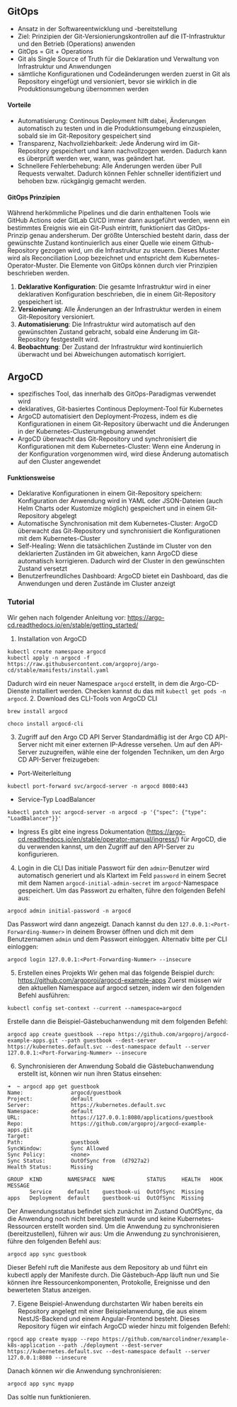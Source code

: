 ## GitOps
- Ansatz in der Softwareentwicklung und -bereitstellung
- Ziel: Prinzipien der Git-Versionierungskontrollen auf die IT-Infrastruktur und den Betrieb (Operations) anwenden
- GitOps = Git + Operations
- Git als Single Source of Truth für die Deklaration und Verwaltung von Infrastruktur und Anwendungen
- sämtliche Konfigurationen und Codeänderungen werden zuerst in Git als Repository eingefügt und versioniert, bevor sie wirklich in die Produktionsumgebung übernommen werden
#### Vorteile
- Automatisierung: Continous Deployment hilft dabei, Änderungen automatisch zu testen und in die Produktionsumgebung einzuspielen, sobald sie im Git-Repository gespeichert sind
- Transparenz, Nachvollziehbarkeit: Jede Änderung wird im Git-Repository gespeichert und kann nachvollzogen werden. Dadurch kann es überprüft werden wer, wann, was geändert hat.
- Schnellere Fehlerbehebung: Alle Änderungen werden über Pull Requests verwaltet. Dadurch können Fehler schneller identifiziert und behoben bzw. rückgängig gemacht werden.

#### GitOps Prinzipien
Während herkömmliche Pipelines und die darin enthaltenen Tools wie GitHub Actions oder GitLab CI/CD immer dann ausgeführt werden, wenn ein bestimmtes Ereignis wie ein Git-Push eintritt, funktioniert das GitOps-Prinzip genau andersherum. 
Der größte Unterschied besteht darin, dass der gewünschte Zustand kontinuierlich aus einer Quelle wie einem Github-Repository gezogen wird, um die Infrastruktur zu steuern. Dieses Muster wird als Reconciliation Loop bezeichnet und entspricht dem Kubernetes-Operator-Muster.
Die Elemente von GitOps können durch vier Prinzipien beschrieben werden.
1. **Deklarative Konfiguration**: Die gesamte Infrastruktur wird in einer deklarativen Konfiguration beschrieben, die in einem Git-Repository gespeichert ist.
2. **Versionierung**: Alle Änderungen an der Infrastruktur werden in einem Git-Repository versioniert.
3. **Automatisierung**: Die Infrastruktur wird automatisch auf den gewünschten Zustand gebracht, sobald eine Änderung im Git-Repository festgestellt wird.
4. **Beobachtung**: Der Zustand der Infrastruktur wird kontinuierlich überwacht und bei Abweichungen automatisch korrigiert.

## ArgoCD
- spezifisches Tool, das innerhalb des GitOps-Paradigmas verwendet wird
- deklaratives, Git-basiertes Continous Deployment-Tool für Kubernetes
- ArgoCD automatisiert den Deployment-Prozess, indem es die Konfigurationen in einem Git-Repository überwacht und die Änderungen in der Kubernetes-Clusterumgebung anwendet
- ArgoCD überwacht das Git-Repository und synchronisiert die Konfigurationen mit dem Kubernetes-Cluster: Wenn eine Änderung in der Konfiguration vorgenommen wird, wird diese Änderung automatisch auf den Cluster angewendet

#### Funktionsweise
- Deklarative Konfigurationen in einem Git-Repository speichern: Konfiguration der Anwendung wird in YAML oder JSON-Dateien (auch Helm Charts oder Kustomize möglich) gespeichert und in einem Git-Repository abgelegt
- Automatische Synchronisation mit dem Kubernetes-Cluster: ArgoCD überwacht das Git-Repository und synchronisiert die Konfigurationen mit dem Kubernetes-Cluster
- Self-Healing: Wenn die tatsächlichen Zustände im Cluster von den deklarierten Zuständen im Git abweichen, kann ArgoCD diese automatisch korrigieren. Dadurch wird der Cluster in den gewünschten Zustand versetzt
- Benutzerfreundliches Dashboard: ArgoCD bietet ein Dashboard, das die Anwendungen und deren Zustände im Cluster anzeigt

### Tutorial
Wir gehen nach folgender Anleitung vor:
https://argo-cd.readthedocs.io/en/stable/getting_started/
1. Installation von ArgoCD
```
kubectl create namespace argocd
kubectl apply -n argocd -f https://raw.githubusercontent.com/argoproj/argo-cd/stable/manifests/install.yaml
```
Dadurch wird ein neuer Namespace `argocd` erstellt, in dem die Argo-CD-Dienste installiert werden. Checken kannst du das mit `kubectl get pods -n argocd`.
2. Download des CLI-Tools von ArgoCD CLI
```
brew install argocd
```
```
choco install argocd-cli
```

3. Zugriff auf den Argo CD API Server
Standardmäßig ist der Argo CD API-Server nicht mit einer externen IP-Adresse versehen. Um auf den API-Server zuzugreifen, wähle eine der folgenden Techniken, um den Argo CD API-Server freizugeben:
- Port-Weiterleitung
```
kubectl port-forward svc/argocd-server -n argocd 8080:443
```
- Service-Typ LoadBalancer
```
kubectl patch svc argocd-server -n argocd -p '{"spec": {"type": "LoadBalancer"}}'
```
- Ingress
Es gibt eine ingress Dokumentation (https://argo-cd.readthedocs.io/en/stable/operator-manual/ingress/) für ArgoCD, die du verwenden kannst, um den Zugriff auf den API-Server zu konfigurieren.

4. Login in die CLI
Das initiale Passwort für den `admin`-Benutzer wird automatisch generiert und als Klartext im Feld `password` in einem Secret mit dem Namen `argocd-initial-admin-secret` im `argocd`-Namespace gespeichert. Um das Passwort zu erhalten, führe den folgenden Befehl aus:
```
argocd admin initial-password -n argocd
```
Das Passwort wird dann angezeigt.
Danach kannst du den `127.0.0.1:<Port-Forwarding-Nummer>` in deinem Browser öffnen und dich mit dem Benutzernamen `admin` und dem Passwort einloggen.
Alternativ bitte per CLI einloggen:
```
argocd login 127.0.0.1:<Port-Forwarding-Nummer> --insecure
```


5. Erstellen eines Projekts
Wir gehen mal das folgende Beispiel durch: https://github.com/argoproj/argocd-example-apps
Zuerst müssen wir den aktuellen Namespace auf argocd setzen, indem wir den folgenden Befehl ausführen:
```
kubectl config set-context --current --namespace=argocd
```
Erstelle dann die Beispiel-Gästebuchanwendung mit dem folgenden Befehl:
``` 
argocd app create guestbook --repo https://github.com/argoproj/argocd-example-apps.git --path guestbook --dest-server https://kubernetes.default.svc --dest-namespace default --server 127.0.0.1:<Port-Forwaring-Nummer> --insecure
```

6. Synchronisieren der Anwendung
Sobald die Gästebuchanwendung erstellt ist, können wir nun ihren Status einsehen:
```
➜  ~ argocd app get guestbook
Name:               argocd/guestbook
Project:            default
Server:             https://kubernetes.default.svc
Namespace:          default
URL:                https://127.0.0.1:8080/applications/guestbook
Repo:               https://github.com/argoproj/argocd-example-apps.git
Target:
Path:               guestbook
SyncWindow:         Sync Allowed
Sync Policy:        <none>
Sync Status:        OutOfSync from  (d7927a2)
Health Status:      Missing

GROUP  KIND        NAMESPACE  NAME          STATUS     HEALTH   HOOK  MESSAGE
       Service     default    guestbook-ui  OutOfSync  Missing
apps   Deployment  default    guestbook-ui  OutOfSync  Missing
```
Der Anwendungsstatus befindet sich zunächst im Zustand OutOfSync, da die Anwendung noch nicht bereitgestellt wurde und keine Kubernetes-Ressourcen erstellt worden sind. Um die Anwendung zu synchronisieren (bereitzustellen), führen wir aus:
Um die Anwendung zu synchronisieren, führe den folgenden Befehl aus:
```
argocd app sync guestbook
```
Dieser Befehl ruft die Manifeste aus dem Repository ab und führt ein kubectl apply der Manifeste durch. Die Gästebuch-App läuft nun und Sie können ihre Ressourcenkomponenten, Protokolle, Ereignisse und den bewerteten Status anzeigen.

7. Eigene Beispiel-Anwendung durchstarten
Wir haben bereits ein Repository angelegt mit einer Beispielanwendung, die aus einem NestJS-Backend und einem Angular-Frontend besteht. Dieses Repository fügen wir einfach ArgoCD wieder hinzu mit folgenden Befehl:
```
rgocd app create myapp --repo https://github.com/marcolindner/example-k8s-application --path ./deployment --dest-server https://kubernetes.default.svc --dest-namespace default --server 127.0.0.1:8080 --insecure
```
Danach können wir die Anwendung synchronisieren:
```
argocd app sync myapp
```
Das soltle nun funktionieren. 
